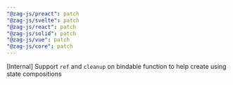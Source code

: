 ```yaml
---
"@zag-js/preact": patch
"@zag-js/svelte": patch
"@zag-js/react": patch
"@zag-js/solid": patch
"@zag-js/vue": patch
"@zag-js/core": patch
---
```


[Internal] Support `ref` and `cleanup` on bindable function to help create using state compositions
